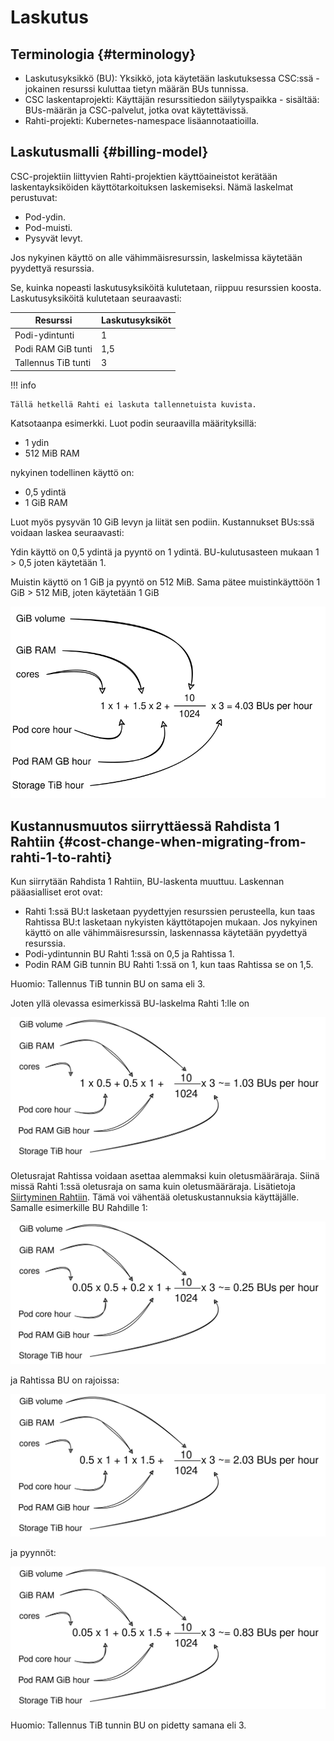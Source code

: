 
# Laskutus

## Terminologia {#terminology}

* Laskutusyksikkö (BU): Yksikkö, jota käytetään laskutuksessa CSC:ssä - jokainen resurssi kuluttaa tietyn määrän BUs tunnissa.
* CSC laskentaprojekti: Käyttäjän resurssitiedon säilytyspaikka - sisältää: BUs-määrän ja CSC-palvelut, jotka ovat käytettävissä.
* Rahti-projekti: Kubernetes-namespace lisäannotaatioilla.

## Laskutusmalli {#billing-model}

CSC-projektiin liittyvien Rahti-projektien käyttöaineistot kerätään laskentayksiköiden käyttötarkoituksen laskemiseksi. Nämä laskelmat perustuvat:

* Pod-ydin.
* Pod-muisti.
* Pysyvät levyt.

Jos nykyinen käyttö on alle vähimmäisresurssin, laskelmissa käytetään pyydettyä resurssia.

Se, kuinka nopeasti laskutusyksiköitä kulutetaan, riippuu resurssien koosta. Laskutusyksiköitä kulutetaan seuraavasti:

| Resurssi        | Laskutusyksiköt |
|-----------------|-----------------|
| Podi-ydintunti  | 1               |
| Podi RAM GiB tunti | 1,5           |
| Tallennus TiB tunti | 3            |


!!! info

    Tällä hetkellä Rahti ei laskuta tallennetuista kuvista.

Katsotaanpa esimerkki. Luot podin seuraavilla määrityksillä:

* 1 ydin
* 512 MiB RAM

nykyinen todellinen käyttö on:

* 0,5 ydintä
* 1 GiB RAM

Luot myös pysyvän 10 GiB levyn ja liität sen podiin. Kustannukset BUs:ssä voidaan laskea seuraavasti:

Ydin käyttö on 0,5 ydintä ja pyyntö on 1 ydintä. BU-kulutusasteen mukaan 1 > 0,5 joten käytetään 1.

Muistin käyttö on 1 GiB ja pyyntö on 512 MiB. Sama pätee muistinkäyttöön 1 GiB > 512 MiB, joten käytetään 1 GiB

![BU-laskenta](../img/BU-calculation.drawio.svg)

<!--
## Laskutusyksikkölaskuri

Arvio laskutusyksiköistä, joita aiotut palvelut kuluttavat, katso laskutusyksikkölaskuri. [Myöhempi löytää laskutusyksikkölaskuri MyCSC:stä](https://my.csc.fi/buc/).

<iframe srcdoc="https://my.csc.fi/buc" style="width: 100%; height: 1300px; border: 0"></iframe>

-->
## Kustannusmuutos siirryttäessä Rahdista 1 Rahtiin {#cost-change-when-migrating-from-rahti-1-to-rahti}

Kun siirrytään Rahdista 1 Rahtiin, BU-laskenta muuttuu. Laskennan pääasialliset erot ovat:

* Rahti 1:ssä BU:t lasketaan pyydettyjen resurssien perusteella, kun taas Rahtissa BU:t lasketaan nykyisten käyttötapojen mukaan. Jos nykyinen käyttö on alle vähimmäisresurssin, laskennassa käytetään pyydettyä resurssia.
* Podi-ydintunnin BU Rahti 1:ssä on 0,5 ja Rahtissa 1.
* Podin RAM GiB tunnin BU Rahti 1:ssä on 1, kun taas Rahtissa se on 1,5.

Huomio: Tallennus TiB tunnin BU on sama eli 3.

Joten yllä olevassa esimerkissä BU-laskelma Rahti 1:lle on

![BU-laskenta Rahdille 1](./images/Rahti1BU.drawio.svg)

Oletusrajat Rahtissa voidaan asettaa alemmaksi kuin oletusmääräraja. Siinä missä Rahti 1:ssä oletusraja on sama kuin oletusmääräraja. Lisätietoja [Siirtyminen Rahtiin](../rahti/rahti-migration.md). Tämä voi vähentää oletuskustannuksia käyttäjälle. Samalle esimerkille BU Rahdille 1:

![Oletuskustannus Rahdille 1](./images/Rahti1Requests.drawio.svg)

ja Rahtissa BU on rajoissa:

![Oletusrajoitukset Rahdille](./images/RahtiLimits.drawio.svg)

ja pyynnöt:

![Oletuspyynnöt Rahdille](./images/RahtiRequest.drawio.svg)

Huomio: Tallennus TiB tunnin BU on pidetty samana eli 3.
